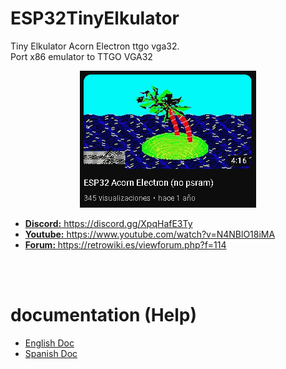 # ESP32TinyElkulator
Tiny Elkulator Acorn Electron ttgo vga32.<br>
Port x86 emulator to TTGO VGA32
<center><img src='https://raw.githubusercontent.com/rpsubc8/ESP32TinyElkulator/main/preview/previewAcorn.gif'></center>
<ul>
 <li><a href='https://discord.gg/XpqHafE3Ty'><b>Discord:</b> https://discord.gg/XpqHafE3Ty</a></li>
 <li><a href='https://www.youtube.com/watch?v=N4NBlO18iMA'><b>Youtube:</b> https://www.youtube.com/watch?v=N4NBlO18iMA</a></li>
 <li><a href='https://retrowiki.es/viewforum.php?f=114'><b>Forum: </b>https://retrowiki.es/viewforum.php?f=114</a></li>
</ul>

<br><br>
<h1>documentation (Help)</h1>
<ul>
 <li><a href='readmeEnglish.md'>English Doc</a></li>
 <li><a href='readmeSpanish.md'>Spanish Doc</a></li>
</ul>
